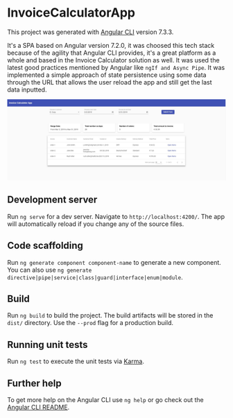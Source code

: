 # InvoiceCalculatorApp

This project was generated with [Angular CLI](https://github.com/angular/angular-cli) version 7.3.3.

It's a SPA based on Angular version 7.2.0, it was choosed this tech stack because of the agility that Angular CLI provides, it's a great platform as a whole and based in the Invoice Calculator solution as well. It was used the latest good practices mentioned by Angular like `ngIf and Async Pipe`. It was implemented a simple approach of state persistence using some data through the URL that allows the user reload the app and still get the last data inputted.

![Screenshot](Invoice-app.jpg)


## Development server

Run `ng serve` for a dev server. Navigate to `http://localhost:4200/`. The app will automatically reload if you change any of the source files.

## Code scaffolding

Run `ng generate component component-name` to generate a new component. You can also use `ng generate directive|pipe|service|class|guard|interface|enum|module`.

## Build

Run `ng build` to build the project. The build artifacts will be stored in the `dist/` directory. Use the `--prod` flag for a production build.

## Running unit tests

Run `ng test` to execute the unit tests via [Karma](https://karma-runner.github.io).

## Further help

To get more help on the Angular CLI use `ng help` or go check out the [Angular CLI README](https://github.com/angular/angular-cli/blob/master/README.md).

